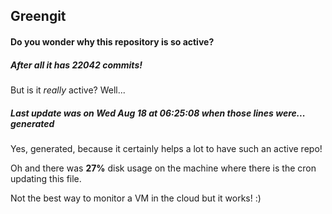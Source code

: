 ## Greengit

#### Do you wonder why this repository is so active?

##### After all it has 22042 commits!

But is it *really* active? Well...

##### Last update was on Wed Aug 18 at 06:25:08 when those lines were... generated

Yes, generated, because it certainly helps a lot to have such an active repo!

Oh and there was **27%** disk usage on the machine
where there is the cron updating this file.

Not the best way to monitor a VM in the cloud but it works! :)
